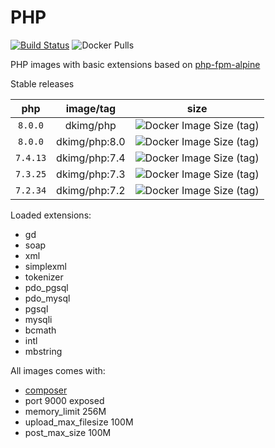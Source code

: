 # PHP

[![Build Status](https://travis-ci.org/dkimg/php.svg?branch=master)](https://travis-ci.org/dkimg/php) ![Docker Pulls](https://img.shields.io/docker/pulls/dkimg/php.svg)

PHP images with basic extensions based on [php-fpm-alpine](https://hub.docker.com/_/php)

Stable releases

| php | image/tag | size |
|:-----:|:-----:|:-----:|
| `8.0.0` | dkimg/php | ![Docker Image Size (tag)](https://img.shields.io/docker/image-size/dkimg/php/8.0?label=image) |
| `8.0.0` | dkimg/php:8.0 | ![Docker Image Size (tag)](https://img.shields.io/docker/image-size/dkimg/php/8.0?label=image) |
| `7.4.13` | dkimg/php:7.4 | ![Docker Image Size (tag)](https://img.shields.io/docker/image-size/dkimg/php/7.4?label=image) |
| `7.3.25` | dkimg/php:7.3 | ![Docker Image Size (tag)](https://img.shields.io/docker/image-size/dkimg/php/7.3?label=image) |
| `7.2.34` | dkimg/php:7.2 | ![Docker Image Size (tag)](https://img.shields.io/docker/image-size/dkimg/php/7.2?label=image) |

Loaded extensions:
- gd
- soap
- xml
- simplexml
- tokenizer
- pdo_pgsql
- pdo_mysql
- pgsql
- mysqli
- bcmath
- intl
- mbstring

All images comes with:
- [composer](https://getcomposer.org/)
- port 9000 exposed
- memory_limit 256M
- upload_max_filesize 100M
- post_max_size 100M
